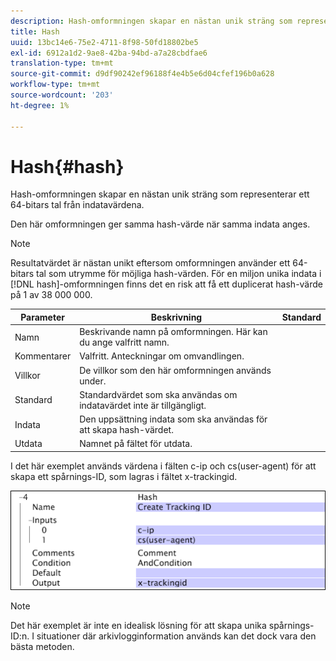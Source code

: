 ```yaml
---
description: Hash-omformningen skapar en nästan unik sträng som representerar ett 64-bitars tal från indatavärdena.
title: Hash
uuid: 13bc14e6-75e2-4711-8f98-50fd18802be5
exl-id: 6912a1d2-9ae8-42ba-94bd-a7a28cbdfae6
translation-type: tm+mt
source-git-commit: d9df90242ef96188f4e4b5e6d04cfef196b0a628
workflow-type: tm+mt
source-wordcount: '203'
ht-degree: 1%

---
```


# Hash{#hash}

Hash-omformningen skapar en nästan unik sträng som representerar ett 64-bitars tal från indatavärdena.

Den här omformningen ger samma hash-värde när samma indata anges.

>[!NOTE]
>
>Resultatvärdet är nästan unikt eftersom omformningen använder ett 64-bitars tal som utrymme för möjliga hash-värden. För en miljon unika indata i [!DNL hash]-omformningen finns det en risk att få ett duplicerat hash-värde på 1 av 38 000 000.

| Parameter | Beskrivning | Standard |
|---|---|---|
| Namn | Beskrivande namn på omformningen. Här kan du ange valfritt namn. |  |
| Kommentarer | Valfritt. Anteckningar om omvandlingen. |  |
| Villkor | De villkor som den här omformningen används under. |  |
| Standard | Standardvärdet som ska användas om indatavärdet inte är tillgängligt. |  |
| Indata | Den uppsättning indata som ska användas för att skapa hash-värdet. |  |
| Utdata | Namnet på fältet för utdata. |  |

I det här exemplet används värdena i fälten c-ip och cs(user-agent) för att skapa ett spårnings-ID, som lagras i fältet x-trackingid.

![](assets/cfg_TransformationType_Hash.png)

>[!NOTE]
>
>Det här exemplet är inte en idealisk lösning för att skapa unika spårnings-ID:n. I situationer där arkivlogginformation används kan det dock vara den bästa metoden.
